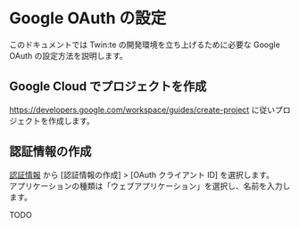 # Google OAuth の設定

このドキュメントでは Twin:te の開発環境を立ち上げるために必要な Google OAuth の設定方法を説明します。

## Google Cloud でプロジェクトを作成

<https://developers.google.com/workspace/guides/create-project> に従いプロジェクトを作成します。

## 認証情報の作成

[認証情報](https://console.cloud.google.com/apis/credentials) から [認証情報の作成] > [OAuth クライアント ID] を選択します。  
アプリケーションの種類は「ウェブアプリケーション」を選択し、名前を入力します。

TODO

